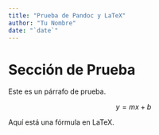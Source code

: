 ```yaml
---
title: "Prueba de Pandoc y LaTeX"
author: "Tu Nombre"
date: "`date`"
---
```


# Sección de Prueba

Este es un párrafo de prueba.

$$ y = mx + b $$

Aquí está una fórmula en LaTeX.

